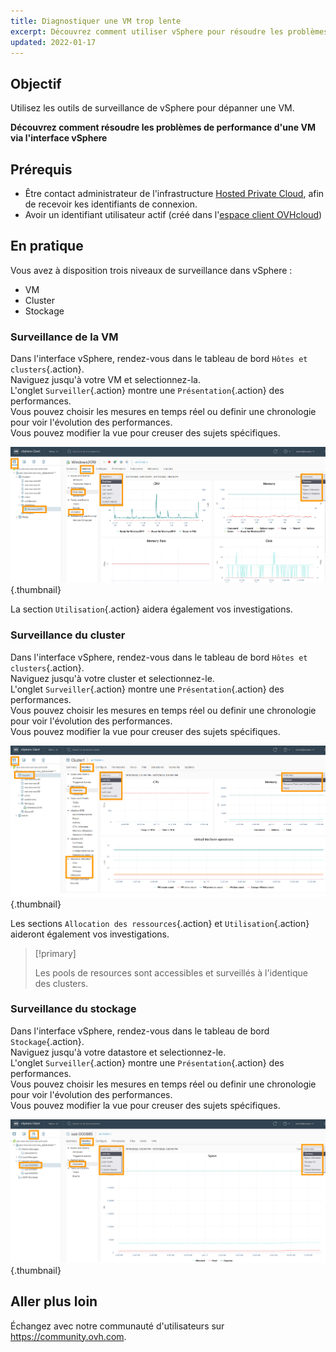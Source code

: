 ```yaml
---
title: Diagnostiquer une VM trop lente
excerpt: Découvrez comment utiliser vSphere pour résoudre les problèmes de performance d'une VM
updated: 2022-01-17
---
```



## Objectif

Utilisez les outils de surveillance de vSphere pour dépanner une VM.

**Découvrez comment résoudre les problèmes de performance d'une VM via l'interface vSphere**

## Prérequis

- Être contact administrateur de l'infrastructure [Hosted Private Cloud](https://www.ovhcloud.com/fr/enterprise/products/hosted-private-cloud/), afin de recevoir kes identifiants de connexion.
- Avoir un identifiant utilisateur actif (créé dans l'[espace client OVHcloud](https://www.ovh.com/auth/?action=gotomanager&from=https://www.ovh.com/fr/&ovhSubsidiary=fr))

## En pratique

Vous avez à disposition trois niveaux de surveillance dans vSphere :

- VM
- Cluster
- Stockage

### Surveillance de la VM

Dans l'interface vSphere, rendez-vous dans le tableau de bord `Hôtes et clusters`{.action}.<br>
Naviguez jusqu'à votre VM et selectionnez-la.<br>
L'onglet `Surveiller`{.action} montre une `Présentation`{.action} des performances.<br>
Vous pouvez choisir les mesures en temps réel ou definir une chronologie pour voir l'évolution des performances.<br>
Vous pouvez modifier la vue pour creuser des sujets spécifiques.

![surveillance VM](images/en01vm.png){.thumbnail}

La section `Utilisation`{.action} aidera également vos investigations.

### Surveillance du cluster

Dans l'interface vSphere, rendez-vous dans le tableau de bord `Hôtes et clusters`{.action}.<br>
Naviguez jusqu'à votre cluster et selectionnez-le.<br>
L'onglet `Surveiller`{.action} montre une `Présentation`{.action} des performances.<br>
Vous pouvez choisir les mesures en temps réel ou definir une chronologie pour voir l'évolution des performances.<br>
Vous pouvez modifier la vue pour creuser des sujets spécifiques.

![surveillance cluster](images/en02cluster.png){.thumbnail}

Les sections `Allocation des ressources`{.action} et `Utilisation`{.action} aideront également vos investigations.

> [!primary]
>
> Les pools de resources sont accessibles et surveillés à l'identique des clusters.
> 

### Surveillance du stockage

Dans l'interface vSphere, rendez-vous dans le tableau de bord `Stockage`{.action}.<br>
Naviguez jusqu'à votre datastore et selectionnez-le.<br>
L'onglet `Surveiller`{.action} montre une `Présentation`{.action} des performances.<br>
Vous pouvez choisir les mesures en temps réel ou definir une chronologie pour voir l'évolution des performances.<br>
Vous pouvez modifier la vue pour creuser des sujets spécifiques.

![surveillance stockage](images/en03storage.png){.thumbnail}

## Aller plus loin

Échangez avec notre communauté d'utilisateurs sur <https://community.ovh.com>.
